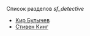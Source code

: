 Список разделов *sf_detective*

* [Кир Булычев](/books/sf_detective/Кир%20Булычев)
* [Стивен Кинг](/books/sf_detective/Стивен%20Кинг)